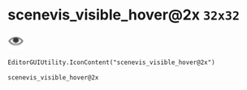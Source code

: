 # scenevis_visible_hover@2x `32x32`
<img src="/img/scenevis_visible_hover.png" width=32 height=32>

``` CSharp
EditorGUIUtility.IconContent("scenevis_visible_hover@2x")
```
```
scenevis_visible_hover@2x
```
